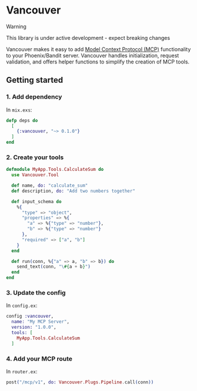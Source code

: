 # Vancouver

> [!WARNING]
>
> This library is under active development - expect breaking changes

Vancouver makes it easy to add [Model Context Protocol (MCP)](https://modelcontextprotocol.io/introduction) functionality to your Phoenix/Bandit server. Vancouver handles initialization, request validation, and offers helper functions to simplify the creation of MCP tools. 

## Getting started

### 1. Add dependency

In `mix.exs`:

```elixir
defp deps do
  [
    {:vancouver, "~> 0.1.0"}
  ]
end
```

### 2. Create your tools

```elixir
defmodule MyApp.Tools.CalculateSum do
  use Vancouver.Tool

  def name, do: "calculate_sum"
  def description, do: "Add two numbers together"

  def input_schema do
    %{
      "type" => "object",
      "properties" => %{
        "a" => %{"type" => "number"},
        "b" => %{"type" => "number"}
      },
      "required" => ["a", "b"]
    }
  end

  def run(conn, %{"a" => a, "b" => b}) do
    send_text(conn, "\#{a + b}")
  end
end
```

### 3. Update the config

In `config.ex`:

```elixir
config :vancouver,
  name: "My MCP Server",
  version: "1.0.0",
  tools: [
    MyApp.Tools.CalculateSum
  ]
```

### 4. Add your MCP route

In `router.ex`:

```elixir
post("/mcp/v1", do: Vancouver.Plugs.Pipeline.call(conn))
```


